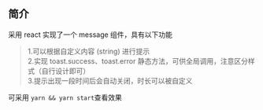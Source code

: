 ## 简介

采用 react 实现了一个 message 组件，具有以下功能
> 1.可以根据自定义内容 (string) 进行提示 <br />
> 2.实现 toast.success、toast.error 静态方法，可供全局调用，注意区分样式（自行设计即可）<br />
> 3.提示出现一段时间后会自动关闭，时长可以被自定义


可采用 `yarn && yarn start`查看效果